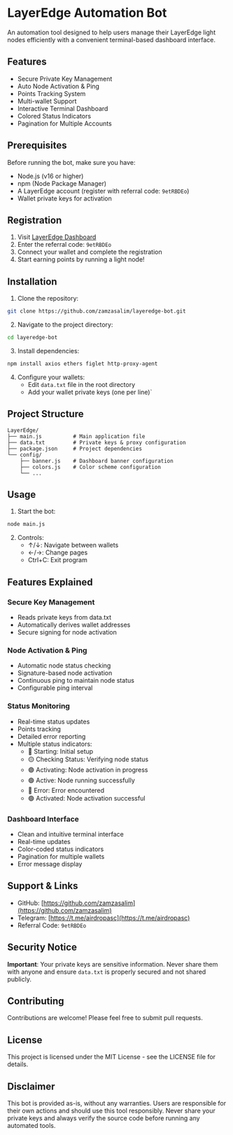 # LayerEdge Automation Bot

An automation tool designed to help users manage their LayerEdge light nodes efficiently with a convenient terminal-based dashboard interface.

## Features

- Secure Private Key Management
- Auto Node Activation & Ping
- Points Tracking System
- Multi-wallet Support
- Interactive Terminal Dashboard
- Colored Status Indicators
- Pagination for Multiple Accounts

## Prerequisites

Before running the bot, make sure you have:

- Node.js (v16 or higher)
- npm (Node Package Manager)
- A LayerEdge account (register with referral code: `9etRBDEo`)
- Wallet private keys for activation

## Registration

1. Visit [LayerEdge Dashboard](https://dashboard.layeredge.io)
2. Enter the referral code: `9etRBDEo`
3. Connect your wallet and complete the registration
4. Start earning points by running a light node!

## Installation

1. Clone the repository:

```bash
git clone https://github.com/zamzasalim/layeredge-bot.git
```

2. Navigate to the project directory:

```bash
cd layeredge-bot
```

3. Install dependencies:

```bash
npm install axios ethers figlet http-proxy-agent
```

4. Configure your wallets:
   - Edit `data.txt` file in the root directory
   - Add your wallet private keys (one per line)`

## Project Structure

```
LayerEdge/
├── main.js          # Main application file
├── data.txt         # Private keys & proxy configuration
├── package.json     # Project dependencies
└── config/
    ├── banner.js    # Dashboard banner configuration
    ├── colors.js    # Color scheme configuration
    └── ...
```

## Usage

1. Start the bot:

```bash
node main.js
```

2. Controls:
   - ↑/↓: Navigate between wallets
   - ←/→: Change pages
   - Ctrl+C: Exit program

## Features Explained

### Secure Key Management

- Reads private keys from data.txt
- Automatically derives wallet addresses
- Secure signing for node activation

### Node Activation & Ping

- Automatic node status checking
- Signature-based node activation
- Continuous ping to maintain node status
- Configurable ping interval

### Status Monitoring

- Real-time status updates
- Points tracking
- Detailed error reporting
- Multiple status indicators:
  - 🔵 Starting: Initial setup
  - 🟡 Checking Status: Verifying node status
  - 🟣 Activating: Node activation in progress
  - 🟢 Active: Node running successfully
  - 🔴 Error: Error encountered
  - 🟢 Activated: Node activation successful

### Dashboard Interface

- Clean and intuitive terminal interface
- Real-time updates
- Color-coded status indicators
- Pagination for multiple wallets
- Error message display

## Support & Links

- GitHub: [https://github.com/zamzasalim](https://github.com/zamzasalim)
- Telegram: [https://t.me/airdropasc](https://t.me/airdropasc)
- Referral Code: `9etRBDEo`

## Security Notice

**Important**: Your private keys are sensitive information. Never share them with anyone and ensure `data.txt` is properly secured and not shared publicly.

## Contributing

Contributions are welcome! Please feel free to submit pull requests.

## License

This project is licensed under the MIT License - see the LICENSE file for details.

## Disclaimer

This bot is provided as-is, without any warranties. Users are responsible for their own actions and should use this tool responsibly. Never share your private keys and always verify the source code before running any automated tools.
